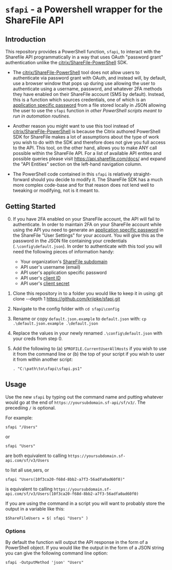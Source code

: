 # `sfapi` - a Powershell wrapper for the ShareFile API

## Introduction

This repository provides a PowerShell function, `sfapi`, to interact with the Sharefile API programmatically in a way that uses OAuth "password grant" authentication unlike the [citrix/ShareFile-PowerShell](https://github.com/citrix/ShareFile-PowerShell) SDK. 

* The [citrix/ShareFile-PowerShell](https://github.com/citrix/ShareFile-PowerShell) tool does not allow users to authenticate via password grant with OAuth, and instead will, by default, use a browser window that pops up during use allowing the user to authenticate using a username, password, and whatever 2FA methods they have enabled on their ShareFile account (SMS by default). Instead, this is a function which sources credentials, one of which is an [application specific password](https://support.citrix.com/article/CTX277723/generate-an-applicationspecific-password) from a file stored locally in JSON allowing the user to use the `sfapi` function in _other PowerShell scripts meant to run in automation routines_.

* Another reason you might want to use this tool instead of [citrix/ShareFile-PowerShell](https://github.com/citrix/ShareFile-PowerShell) is because the Citrix authored PowerShell SDK for ShareFile makes a lot of assumptions about the type of work you wish to do with the SDK and therefore does not give you full access to the API. This tool, on the other hand, allows you to make ANY call possible within the ShareFile API. For a list of available API entites and possible queries please visit https://api.sharefile.com/docs/ and expand the "API Entities" section on the left-hand navigation column.

* The PowerShell code contained in this `sfapi` is relatively straight-forward should you decide to modify it. The ShareFile SDK has a much more complex code-base and for that reason does not lend well to tweaking or modifying, not is it meant to.

## Getting Started

0. If you have 2FA enabled on your ShareFile account, the API will fail to authenticate. In order to maintain 2FA on your ShareFile account while using the API you need to generate an [application specific password](https://support.citrix.com/article/CTX277723/generate-an-applicationspecific-password) in the ShareFile "User Settings" for your account. You will give this as the password in the JSON file containing your credentials (`.\config\default.json`). In order to authenticate with this tool you will need the following pieces of information handy:
	* Your organization's [ShareFile subdomain](https://support.citrix.com/article/CTX223556/how-to-create-or-edit-a-sharefile-subdomain)
	* API user's username (email)
	* API user's application specific password
	* API user's [client ID](https://api.sharefile.com/apikeys)
	* API user's [client secret](https://api.sharefile.com/apikeys)
1. Clone this repository in to a folder you would like to keep it in using: 
	git clone --depth 1 https://github.com/kriipke/sfapi.git
2. Navigate to the config folder with 
	`cd sfapi\config`
3. Rename or copy `default.json.example` to `default.json` with:
	`cp .\default.json.example .\default.json`
4. Replace the values in your newly renamed `.\config\default.json` with your creds from step 0.
5. Add the following to (a) `$PROFILE.CurrentUserAllHosts` if you wish to use it from the command line or (b) the top of your script if you wish to user it from within another script:

    `. "C:\path\to\sfapi\sfapi.ps1"`


## Usage

Use the new `sfapi` by typing out the command name and putting whatever would go at the end of `https://yoursubdomain.sf-api/sf/v3/`. The precediing `/` is optional.

For example:

    sfapi "/Users"

or

    sfapi "Users"

are both equivalent to calling `https://yoursubdomain.sf-api.com/sf/v3/Users`

to list all use,sers, or

    sfapi "Users(10f3ca20-f68d-8bb2-a7f3-56adfa0ad60f0)"

is equivalent to calling `https://yoursubdomain.sf-api.com/sf/v3/Users(10f3ca20-f68d-8bb2-a7f3-56adfa0ad60f0)`

If you are using the command in a script you will want to probably store the output in a variable like this:

	$ShareFileUsers = $( sfapi "Users" )

### Options

By default the function will output the API response in the form of a PowerShell object. If you would like the output in the form of a JSON string you can give the following command line option:

	sfapi -OutputMethod 'json' "Users"
